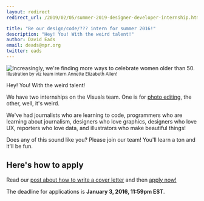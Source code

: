 ```yaml
---
layout: redirect
redirect_url: /2019/02/05/summer-2019-designer-developer-internship.html

title: "Be our design/code/??? intern for summer 2016!"
description: "Hey! You! With the weird talent!"
author: David Eads
email: deads@npr.org
twitter: eads
---
```

![Increasingly, we're finding more ways to celebrate women older than 50.](/img/posts/summer2016.png)<small>Illustration by viz team intern Annette Elizabeth Allen!</small>

Hey! You! With the weird talent!

We have two internships on the Visuals team. One is for [photo editing](/2015/12/14/summer-photo-internship.html), the other, well, it's weird.

We've had journalists who are learning to code, programmers who are learning about journalism, designers who love graphics, designers who love UX, reporters who love data, and illustrators who make beautiful things!

Does any of this sound like you? Please join our team! You'll learn a ton and it'll be fun.

## Here's how to apply

Read our [post about how to write a cover letter](/2015/10/14/how-to-apply.html) and then [apply now!](https://interns-npr.icims.com/jobs/2661/summer-2016%3a-news-apps/job)

The deadline for applications is **January 3, 2016, 11:59pm EST**.
